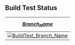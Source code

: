 ## Build Test Status
| [$$ Branch_Name $$](https://github.com/Souto-Naitou/PG3/tree/$$Branch_Name$$) |
|:---:|
|[![BuildTest_$$Branch_Name$$](https://github.com/Souto-Naitou/PG3/actions/workflows/$$Branch_Name$$.yml/badge.svg?branch=$$Branch_Name$$)](https://github.com/Souto-Naitou/PG3/actions/workflows/$$Branch_Name$$.yml)|